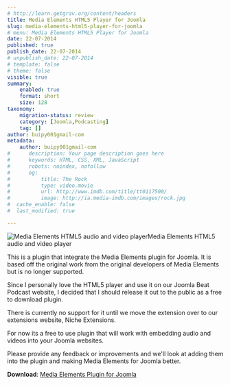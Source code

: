 ```yaml
---
# http://learn.getgrav.org/content/headers
title: Media Elements HTML5 Player for Joomla
slug: media-elements-html5-player-for-joomla
# menu: Media Elements HTML5 Player for Joomla
date: 22-07-2014
published: true
publish_date: 22-07-2014
# unpublish_date: 22-07-2014
# template: false
# theme: false
visible: true
summary:
    enabled: true
    format: short
    size: 128
taxonomy:
    migration-status: review
    category: [Joomla,Podcasting]
    tag: []
author: buipy001gmail-com
metadata:
    author: buipy001gmail-com
#      description: Your page description goes here
#      keywords: HTML, CSS, XML, JavaScript
#      robots: noindex, nofollow
#      og:
#          title: The Rock
#          type: video.movie
#          url: http://www.imdb.com/title/tt0117500/
#          image: http://ia.media-imdb.com/images/rock.jpg
#  cache_enable: false
#  last_modified: true

---
```


![Media Elements HTML5 audio and video player](/images/2014/07/html5-audio-player-01.jpg)Media Elements HTML5 audio and video player



This is a plugin that integrate the Media Elements plugin for Joomla. It is based off the original work from the original developers of Media Elements but is no longer supported.

Since I personally love the HTML5 player and use it on our Joomla Beat Podcast website, I decided that I should release it out to the public as a free to download plugin.

There is currently no support for it until we move the extension over to our extensions website, Niche Extensions.

For now its a free to use plugin that will work with embedding audio and videos into your Joomla websites.

Please provide any feedback or improvements and we'll look at adding them into the plugin and making Media Elements for Joomla better.

**Download**: [Media Elements Plugin for Joomla](/images/2014/07/pbwebdev-media-elements-for-joomla.zip)